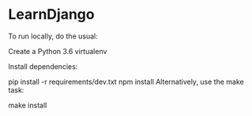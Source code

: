# LearnDjango
To run locally, do the usual:

Create a Python 3.6 virtualenv

Install dependencies:

pip install -r requirements/dev.txt
npm install
Alternatively, use the make task:

make install
